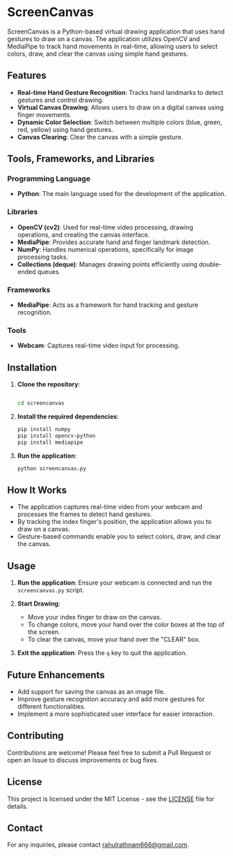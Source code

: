 # ScreenCanvas

ScreenCanvas is a Python-based virtual drawing application that uses hand gestures to draw on a canvas. The application utilizes OpenCV and MediaPipe to track hand movements in real-time, allowing users to select colors, draw, and clear the canvas using simple hand gestures.

## Features

- **Real-time Hand Gesture Recognition**: Tracks hand landmarks to detect gestures and control drawing.
- **Virtual Canvas Drawing**: Allows users to draw on a digital canvas using finger movements.
- **Dynamic Color Selection**: Switch between multiple colors (blue, green, red, yellow) using hand gestures.
- **Canvas Clearing**: Clear the canvas with a simple gesture.

## Tools, Frameworks, and Libraries

### Programming Language
- **Python**: The main language used for the development of the application.

### Libraries
- **OpenCV (cv2)**: Used for real-time video processing, drawing operations, and creating the canvas interface.
- **MediaPipe**: Provides accurate hand and finger landmark detection.
- **NumPy**: Handles numerical operations, specifically for image processing tasks.
- **Collections (deque)**: Manages drawing points efficiently using double-ended queues.

### Frameworks
- **MediaPipe**: Acts as a framework for hand tracking and gesture recognition.

### Tools
- **Webcam**: Captures real-time video input for processing.

## Installation

1. **Clone the repository**:
    ```bash
    
    cd screencanvas
    ```

2. **Install the required dependencies**:
    ```bash
    pip install numpy
    pip install opencv-python
    pip install mediapipe
    ```

3. **Run the application**:
    ```bash
    python screencanvas.py
    ```

## How It Works

- The application captures real-time video from your webcam and processes the frames to detect hand gestures.
- By tracking the index finger's position, the application allows you to draw on a canvas.
- Gesture-based commands enable you to select colors, draw, and clear the canvas.

## Usage

1. **Run the application**: 
   Ensure your webcam is connected and run the `screencanvas.py` script.
   
2. **Start Drawing**:
   - Move your index finger to draw on the canvas.
   - To change colors, move your hand over the color boxes at the top of the screen.
   - To clear the canvas, move your hand over the "CLEAR" box.

3. **Exit the application**:
   Press the `q` key to quit the application.

## Future Enhancements

- Add support for saving the canvas as an image file.
- Improve gesture recognition accuracy and add more gestures for different functionalities.
- Implement a more sophisticated user interface for easier interaction.

## Contributing

Contributions are welcome! Please feel free to submit a Pull Request or open an Issue to discuss improvements or bug fixes.

## License

This project is licensed under the MIT License - see the [LICENSE](LICENSE) file for details.

## Contact

For any inquiries, please contact [rahulrathnam666@gmail.com](mailto:your.email@example.com).


